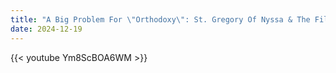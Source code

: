 ```yaml
---
title: "A Big Problem For \"Orthodoxy\": St. Gregory Of Nyssa & The Filioque"
date: 2024-12-19
---
```


{{< youtube Ym8ScBOA6WM >}}
